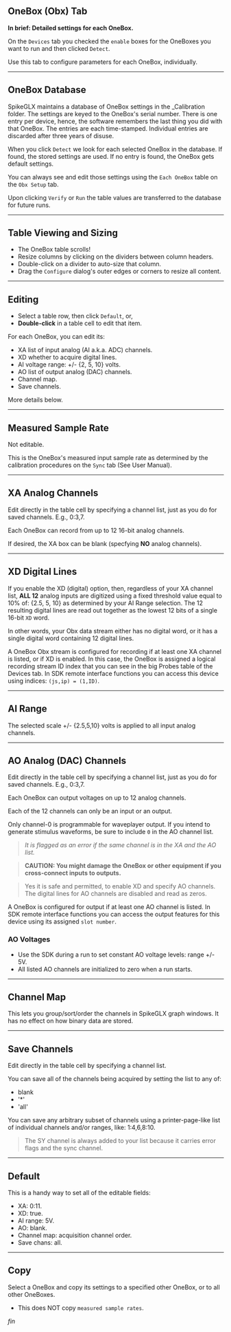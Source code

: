 ## OneBox (Obx) Tab

**In brief: Detailed settings for each OneBox.**

On the `Devices` tab you checked the `enable` boxes for the OneBoxes
you want to run and then clicked `Detect`.

Use this tab to configure parameters for each OneBox, individually.

--------

## OneBox Database

SpikeGLX maintains a database of OneBox settings in the _Calibration folder.
The settings are keyed to the OneBox's serial number. There is one entry per
device, hence, the software remembers the last thing you did with that OneBox.
The entries are each time-stamped. Individual entries are discarded after
three years of disuse.

When you click `Detect` we look for each selected OneBox in the database.
If found, the stored settings are used. If no entry is found, the OneBox
gets default settings.

You can always see and edit those settings using the `Each OneBox` table
on the `Obx Setup` tab.

Upon clicking `Verify` or `Run` the table values are transferred to the
database for future runs.

--------

## Table Viewing and Sizing

* The OneBox table scrolls!
* Resize columns by clicking on the dividers between column headers.
* Double-click on a divider to auto-size that column.
* Drag the `Configure` dialog's outer edges or corners to resize all content.

--------

## Editing

* Select a table row, then click `Default`, or,
* **Double-click** in a table cell to edit that item.

For each OneBox, you can edit its:

* XA list of input analog (AI a.k.a. ADC) channels.
* XD whether to acquire digital lines.
* AI voltage range: +/- {2, 5, 10} volts.
* AO list of output analog (DAC) channels.
* Channel map.
* Save channels.

More details below.

--------

## Measured Sample Rate

Not editable.

This is the OneBox's measured input sample rate as determined by
the calibration procedures on the `Sync` tab (See User Manual).

--------

## XA Analog Channels

Edit directly in the table cell by specifying a channel list,
just as you do for saved channels. E.g., 0:3,7.

Each OneBox can record from up to 12 16-bit analog channels.

If desired, the XA box can be blank (specfying **NO** analog channels).

--------

## XD Digital Lines

If you enable the XD (digital) option, then, regardless of your XA channel
list, **ALL 12** analog inputs are digitized using a fixed threshold value
equal to 10% of: {2.5, 5, 10} as determined by your AI Range selection.
The 12 resulting digital lines are read out together as the lowest 12 bits
of a single 16-bit `XD` word.

In other words, your Obx data stream either has no digital word, or it has
a single digital word containing 12 digital lines.

A OneBox Obx stream is configured for recording if at least one XA channel
is listed, or if XD is enabled. In this case, the OneBox is assigned a
logical recording stream ID index that you can see in the big Probes table
of the Devices tab. In SDK remote interface functions you can access this
device using indices: `(js,ip) = (1,ID)`.

--------

## AI Range

The selected scale +/- {2.5,5,10} volts is applied to all input analog
channels.

--------

## AO Analog (DAC) Channels

Edit directly in the table cell by specifying a channel list,
just as you do for saved channels. E.g., 0:3,7.

Each OneBox can output voltages on up to 12 analog channels.

Each of the 12 channels can only be an input or an output.

Only channel-0 is programmable for waveplayer output. If you intend
to generate stimulus waveforms, be sure to include `0` in the
AO channel list.

>*It is flagged as an error if the same channel is in the XA and the AO list.*

>**CAUTION: You might damage the OneBox or other equipment if you
cross-connect inputs to outputs.**

>Yes it is safe and permitted, to enable XD and specify AO channels.
The digital lines for AO channels are disabled and read as zeros.

A OneBox is configured for output if at least one AO channel is listed.
In SDK remote interface functions you can access the output features for
this device using its assigned `slot number`.

### AO Voltages

* Use the SDK during a run to set constant AO voltage levels: range +/- 5V.
* All listed AO channels are initialized to zero when a run starts.

--------

## Channel Map

This lets you group/sort/order the channels in SpikeGLX graph windows.
It has no effect on how binary data are stored.

--------

## Save Channels

Edit directly in the table cell by specifying a channel list.

You can save all of the channels being acquired by setting the list to
any of:

* blank
* '*'
* 'all'

You can save any arbitrary subset of channels using a printer-page-like
list of individual channels and/or ranges, like: 1:4,6,8:10.

>The SY channel is always added to your list because it carries error flags
and the sync channel.

--------

## Default

This is a handy way to set all of the editable fields:

* XA: 0:11.
* XD: true.
* AI range: 5V.
* AO: blank.
* Channel map: acquisition channel order.
* Save chans: all.

--------

## Copy

Select a OneBox and copy its settings to a specified other OneBox, or to all
other OneBoxes.

* This does NOT copy `measured sample rates`.


_fin_

